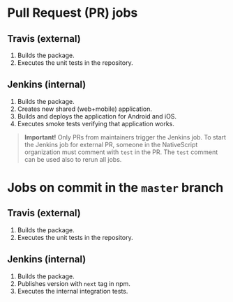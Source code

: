 # Pull Request (PR) jobs

## Travis (external)
1. Builds the package.
2. Executes the unit tests in the repository.

## Jenkins (internal)
1. Builds the package.
2. Creates new shared (web+mobile) application.
3. Builds and deploys the application for Android and iOS.
4. Executes smoke tests verifying that application works.

> **Important!** Only PRs from maintainers trigger the Jenkins job. To start the Jenkins job for external PR, someone in the NativeScript organization must comment with `test` in the PR. The `test` comment can be used also to rerun all jobs.

# Jobs on commit in the `master` branch

## Travis (external)
1. Builds the package.
2. Executes the unit tests in the repository.

## Jenkins (internal)
1. Builds the package.
2. Publishes version with `next` tag in npm.
3. Executes the internal integration tests.


